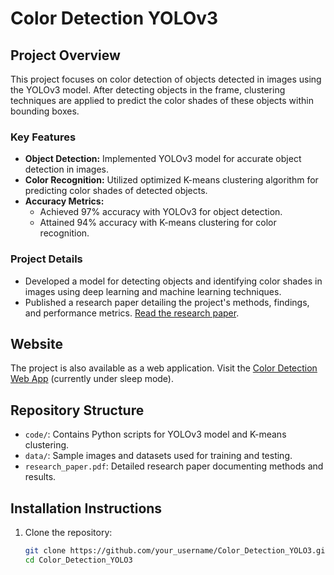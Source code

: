 # Color Detection YOLOv3

## Project Overview

This project focuses on color detection of objects detected in images using the YOLOv3 model. After detecting objects in the frame, clustering techniques are applied to predict the color shades of these objects within bounding boxes.

### Key Features

- **Object Detection:** Implemented YOLOv3 model for accurate object detection in images.
- **Color Recognition:** Utilized optimized K-means clustering algorithm for predicting color shades of detected objects.
- **Accuracy Metrics:**
  - Achieved 97% accuracy with YOLOv3 for object detection.
  - Attained 94% accuracy with K-means clustering for color recognition.

### Project Details

- Developed a model for detecting objects and identifying color shades in images using deep learning and machine learning techniques.
- Published a research paper detailing the project's methods, findings, and performance metrics. [Read the research paper]([link_to_paper.pdf](https://publications.eai.eu/index.php/IoT/article/view/5495)).

## Website

The project is also available as a web application. Visit the [Color Detection Web App](https://color-detection.streamlit.app/) (currently under sleep mode).

## Repository Structure

- `code/`: Contains Python scripts for YOLOv3 model and K-means clustering.
- `data/`: Sample images and datasets used for training and testing.
- `research_paper.pdf`: Detailed research paper documenting methods and results.

## Installation Instructions

1. Clone the repository:
   ```bash
   git clone https://github.com/your_username/Color_Detection_YOLO3.git
   cd Color_Detection_YOLO3
